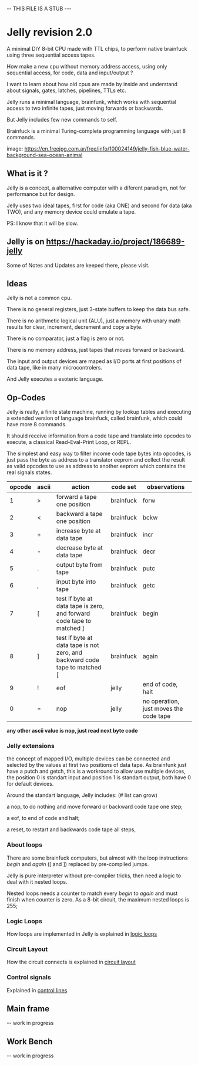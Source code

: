-- THIS FILE IS A STUB ---

# Jelly revision 2.0

A minimal DIY 8-bit CPU made with TTL chips, to perform native brainfuck using three sequential access tapes.

How make a new cpu without memory address access, using only sequential access, for code, data and input/output ?

I want to learn about how old cpus are made by inside and understand about signals, gates, latches, pipelines, TTLs etc.

Jelly runs a minimal language, brainfunk, which works with sequential access to two infinite tapes, just moving forwards or backwards.

But Jelly includes few new commands to self.

Brainfuck is a minimal Turing-complete programming language with just 8 commands.

image:
https://en.freejpg.com.ar/free/info/100024149/jelly-fish-blue-water-background-sea-ocean-animal

## What is it ?

Jelly is a concept, a alternative computer with a diferent paradigm, not for performance but for design.

Jelly uses two ideal tapes, first for code (aka ONE) and second for data (aka TWO), and any memory device could emulate a tape.

PS: I know that it will be slow.

## Jelly is on https://hackaday.io/project/186689-jelly

Some of Notes and Updates are keeped there, please visit.

## Ideas

Jelly is not a common cpu.

There is no general registers, just 3-state buffers to keep the data bus safe. 

There is no arithmetic logical unit (ALU), just a memory with unary math results for clear, increment, decrement and copy a byte.

There is no comparator, just a flag is zero or not.

There is no memory address, just tapes that moves forward or backward.

The input and output devices are maped as I/O ports at first positions of data tape, like in many microcontrolers.

And Jelly executes a esoteric language.

## Op-Codes

Jelly is really, a finite state machine, running by lookup tables and executing a extended version of language brainfuck, called brainfunk, which could have more 8 commands.

It should receive information from a code tape and translate into opcodes to execute, a classical Read-Eval-Print Loop, or REPL.

The simplest and easy way to filter income code tape bytes into opcodes, is just pass the byte as address to a translator eeprom and collect the result as valid opcodes to  use as address to another eeprom which contains the real signals states. 

| opcode | ascii | action | code set | observations |
| --- | --- | --- | --- | --- |
| 1 | \> | forward a tape one position | brainfuck | forw |
| 2 | \< | backward a tape one position | brainfuck | bckw |
| 3 | \+ | increase byte at data tape | brainfuck | incr |
| 4 | \- | decrease byte at data tape | brainfuck | decr |
| 5 | \. | output byte from tape | brainfuck | putc |
| 6 | \, | input byte into tape | brainfuck | getc |
| 7 | \[ | test if byte at data tape is zero, and forward code tape to matched \] | brainfuck | begin |
| 8 | \] | test if byte at data tape is not zero, and backward code tape to matched \[ | brainfuck | again |
| 9 | \! | eof | jelly | end of code, halt |
| 0 | \= | nop | jelly | no operation, just moves the code tape |

__any other ascii value is nop, just read next byte code__

### Jelly extensions

the concept of mapped I/O, multiple devices can be connected and selected by the values at first two positions of data tape. As brainfunk just have a putch and getch, this is a workround to allow use multiple devices, the position 0 is standart input and position 1 is standart output, both have 0 for default devices. 

Around the standart language, Jelly includes: (# list can grow)

  a nop, to do nothing and move forward or backward code tape one step;
  
  a eof, to end of code and halt;
  
  a reset, to restart and backwards code tape all steps,
  
### About loops

There are some brainfuck computers, but almost with the loop instructions _begin_ and _again_ (\[ and \]) replaced by pre-compiled jumps. 

Jelly is pure interpreter without pre-compiler tricks, then need a logic to deal with it nested loops.

Nested loops needs a counter to match every _begin_ to _again_ and must finish when counter is zero. As a 8-bit circuit, the maximum nested loops is 255;

### Logic Loops

How loops are implemented in Jelly is explained in [logic loops](documents/LogicLoops.md)

### Circuit Layout

How the circuit connects is explained in [circuit layout](documents/CircuitLayout.md)

### Control signals

Explained in [control lines](documents/ControlLines.md)

## Main frame

-- work in progress

## Work Bench

-- work in progress

